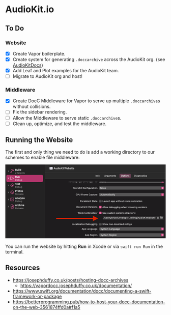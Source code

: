 # AudioKit.io

## To Do

### Website

- [x] Create Vapor boilerplate.
- [x] Create system for generating `.doccarchive` across the AudioKit org. (see [AudioKitDocs](https://github.com/bdrelling/AudioKitDocs))
- [x] Add Leaf and Plot examples for the AudioKit team.
- [ ] Migrate to AudioKit org and host!

### Middleware

- [x] Create DocC Middleware for Vapor to serve up multiple `.doccarchive`s without collisions.
- [ ] Fix the sidebar rendering.
- [ ] Allow the Middleware to serve static `.doccarchive`s.
- [ ] Clean up, optimize, and test the middleware.

## Running the Website

The first and only thing we need to do is add a working directory to our schemes to enable file middleware:

![Configure your working directory.](/.github/images/configure_working_directory.png)

You can run the website by hitting **Run** in Xcode or via `swift run Run` in the terminal.

## Resources

- <https://josephduffy.co.uk/posts/hosting-docc-archives>
  - <https://vapordocc.josephduffy.co.uk/documentation/>
- <https://www.swift.org/documentation/docc/documenting-a-swift-framework-or-package>
- <https://betterprogramming.pub/how-to-host-your-docc-documentation-on-the-web-3561874ffd0a#f1a5>
